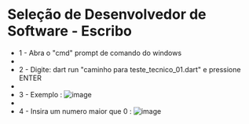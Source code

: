 # Seleção de Desenvolvedor de Software - Escribo


-  1 - Abra o "cmd" prompt de comando do windows
-  
-  2 - Digite: dart run "caminho para teste_tecnico_01.dart" e pressione ENTER
-  
-  3 - Exemplo : ![image](https://user-images.githubusercontent.com/39925526/150026651-6a6985da-adfa-42f2-9a53-d6febaa9cbb8.png)
-  
-  4 - Insira um numero maior que 0 : ![image](https://user-images.githubusercontent.com/39925526/150026849-e1b1631b-6c67-46a9-bb1d-b3cae30a5ab4.png)


